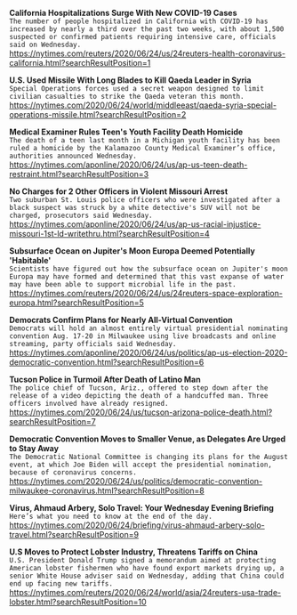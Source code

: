 **California Hospitalizations Surge With New COVID-19 Cases**\
`The number of people hospitalized in California with COVID-19 has increased by nearly a third over the past two weeks, with about 1,500 suspected or confirmed patients requiring intensive care, officials said on Wednesday.`\
https://nytimes.com/reuters/2020/06/24/us/24reuters-health-coronavirus-california.html?searchResultPosition=1

**U.S. Used Missile With Long Blades to Kill Qaeda Leader in Syria**\
`Special Operations forces used a secret weapon designed to limit civilian casualties to strike the Qaeda veteran this month.`\
https://nytimes.com/2020/06/24/world/middleeast/qaeda-syria-special-operations-missile.html?searchResultPosition=2

**Medical Examiner Rules Teen's Youth Facility Death Homicide**\
`The death of a teen last month in a Michigan youth facility has been ruled a homicide by the Kalamazoo County Medical Examiner’s office, authorities announced Wednesday.`\
https://nytimes.com/aponline/2020/06/24/us/ap-us-teen-death-restraint.html?searchResultPosition=3

**No Charges for 2 Other Officers in Violent Missouri Arrest**\
`Two suburban St. Louis police officers who were investigated after a black suspect was struck by a white detective's SUV will not be charged, prosecutors said Wednesday.`\
https://nytimes.com/aponline/2020/06/24/us/ap-us-racial-injustice-missouri-1st-ld-writethru.html?searchResultPosition=4

**Subsurface Ocean on Jupiter's Moon Europa Deemed Potentially 'Habitable'**\
`Scientists have figured out how the subsurface ocean on Jupiter's moon Europa may have formed and determined that this vast expanse of water may have been able to support microbial life in the past.`\
https://nytimes.com/reuters/2020/06/24/us/24reuters-space-exploration-europa.html?searchResultPosition=5

**Democrats Confirm Plans for Nearly All-Virtual Convention**\
`Democrats will hold an almost entirely virtual presidential nominating convention Aug. 17-20 in Milwaukee using live broadcasts and online streaming, party officials said Wednesday.`\
https://nytimes.com/aponline/2020/06/24/us/politics/ap-us-election-2020-democratic-convention.html?searchResultPosition=6

**Tucson Police in Turmoil After Death of Latino Man**\
`The police chief of Tucson, Ariz., offered to step down after the release of a video depicting the death of a handcuffed man. Three officers involved have already resigned.`\
https://nytimes.com/2020/06/24/us/tucson-arizona-police-death.html?searchResultPosition=7

**Democratic Convention Moves to Smaller Venue, as Delegates Are Urged to Stay Away**\
`The Democratic National Committee is changing its plans for the August event, at which Joe Biden will accept the presidential nomination, because of coronavirus concerns.`\
https://nytimes.com/2020/06/24/us/politics/democratic-convention-milwaukee-coronavirus.html?searchResultPosition=8

**Virus, Ahmaud Arbery, Solo Travel: Your Wednesday Evening Briefing**\
`Here’s what you need to know at the end of the day.`\
https://nytimes.com/2020/06/24/briefing/virus-ahmaud-arbery-solo-travel.html?searchResultPosition=9

**U.S Moves to Protect Lobster Industry, Threatens Tariffs on China**\
`U.S. President Donald Trump signed a memorandum aimed at protecting American lobster fishermen who have found export markets drying up, a senior White House adviser said on Wednesday, adding that China could end up facing new tariffs.`\
https://nytimes.com/reuters/2020/06/24/world/asia/24reuters-usa-trade-lobster.html?searchResultPosition=10

